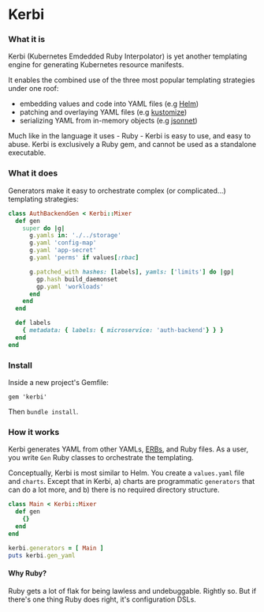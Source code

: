 
# Kerbi

### What it is
Kerbi (Kubernetes Emdedded Ruby Interpolator) is yet another templating engine for 
generating Kubernetes resource manifests. 

It enables the combined use of the three most popular templating strategies under one roof:
- embedding values and code into YAML files (e.g [Helm](https://github.com/helm/helm))
- patching and overlaying YAML files (e.g [kustomize](https://github.com/kubernetes-sigs/kustomize))
- serializing YAML from in-memory objects (e.g [jsonnet](https://github.com/google/jsonnet))

Much like in the language it uses - Ruby - Kerbi is easy to use, and easy to abuse. 
Kerbi is exclusively a Ruby gem, and cannot be used as a standalone executable.
  
### What it does

Generators make it easy to orchestrate complex (or complicated...) templating strategies:    

```ruby
class AuthBackendGen < Kerbi::Mixer
  def gen
    super do |g|
      g.yamls in: './../storage'
      g.yaml 'config-map' 
      g.yaml 'app-secret'
      g.yaml 'perms' if values[:rbac]

      g.patched_with hashes: [labels], yamls: ['limits'] do |gp|
        gp.hash build_daemonset
        gp.yaml 'workloads'
      end
    end
  end 

  def labels
    { metadata: { labels: { microservice: 'auth-backend'} } }
  end
end
```

### Install

Inside a new project's Gemfile:  

```
gem 'kerbi'
```

Then `bundle install`.


### How it works

Kerbi generates YAML from other YAMLs, [ERBs](https://www.stuartellis.name/articles/erb/), 
and Ruby files. As a user, you write `Gen` Ruby classes
to orchestrate the templating.  

Conceptually, Kerbi is most similar to Helm. You create a `values.yaml` file and 
`charts`. Except that in Kerbi, a) charts are programmatic `generators` that can do
a lot more, and b) there is no required directory structure.


```ruby
class Main < Kerbi::Mixer
  def gen
    {}
  end 
end

kerbi.generators = [ Main ]
puts kerbi.gen_yaml 
```

#### Why Ruby?

Ruby gets a lot of flak for being lawless and undebuggable. Rightly so. But if there's
one thing Ruby does right, it's configuration DSLs.


